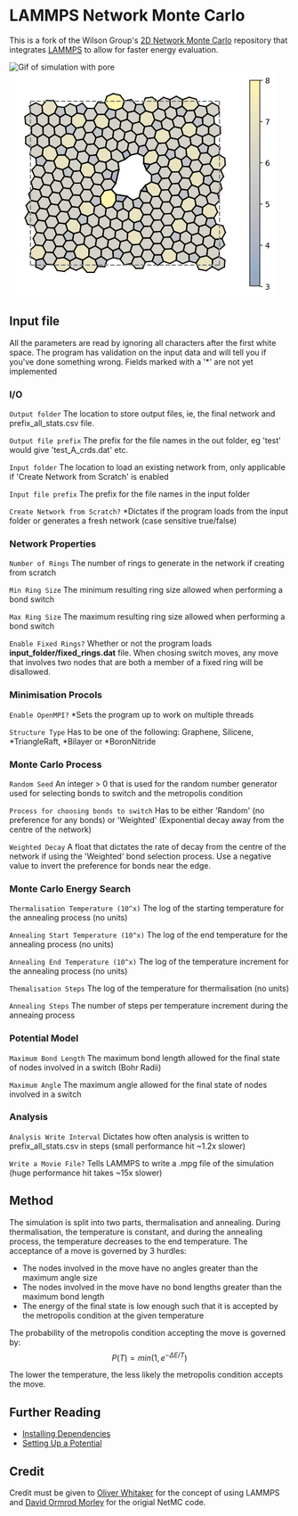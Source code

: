 # LAMMPS Network Monte Carlo


This is a fork of the Wilson Group's [2D Network Monte Carlo](https://github.com/WilsonGroupOxford/Network-Monte-Carlo) repository that integrates [LAMMPS](https://github.com/lammps/lammps) to allow for faster energy evaluation.

![Gif of simulation with pore](gallery/bond_rotation_demo_2.gif)
![Image of final network](gallery/pore.png)

## Input file

All the parameters are read by ignoring all characters after the first white space. The program has validation on the input data and will tell you if you've done something wrong. Fields marked with a '*' are not yet implemented

### I/O
`Output folder` The location to store output files, ie, the final network and prefix_all_stats.csv file.

`Output file prefix` The prefix for the file names in the out folder, eg 'test' would give 'test_A_crds.dat' etc.

`Input folder` The location to load an existing network from, only applicable if 'Create Network from Scratch' is enabled

`Input file prefix` The prefix for the file names in the input folder

`Create Network from Scratch?` *Dictates if the program loads from the input folder or generates a fresh network (case sensitive true/false)

### Network Properties
`Number of Rings` The number of rings to generate in the network if creating from scratch

`Min Ring Size` The minimum resulting ring size allowed when performing a bond switch

`Max Ring Size` The maximum resulting ring size allowed when performing a bond switch

`Enable Fixed Rings?` Whether or not the program loads __input_folder/fixed_rings.dat__ file. When chosing switch moves, any move that involves two nodes that are both a member of a fixed ring will be disallowed.

### Minimisation Procols
`Enable OpenMPI?` *Sets the program up to work on multiple threads

`Structure Type` Has to be one of the following: Graphene, Silicene, *TriangleRaft, *Bilayer or *BoronNitride

### Monte Carlo Process
`Random Seed` An integer > 0 that is used for the random number generator used for selecting bonds to switch and the metropolis condition

`Process for choosing bonds to switch` Has to be either 'Random' (no preference for any bonds) or 'Weighted' (Exponential decay away from the centre of the network)

`Weighted Decay` A float that dictates the rate of decay from the centre of the network if using the 'Weighted' bond selection process. Use a negative value to invert the preference for bonds near the edge.

### Monte Carlo Energy Search
`Thermalisation Temperature (10^x)` The log of the starting temperature for the annealing process (no units)

`Annealing Start Temperature (10^x)` The log of the end temperature for the annealing process (no units)

`Annealing End Temperature (10^x)` The log of the temperature increment for the annealing process (no units)

`Themalisation Steps` The log of the temperature for thermalisation (no units)

`Annealing Steps` The number of steps per temperature increment during the anneaing process

### Potential Model
`Maximum Bond Length` The maximum bond length allowed for the final state of nodes involved in a switch (Bohr Radii)

`Maximum Angle` The maximum angle allowed for the final state of nodes involved in a switch

### Analysis
`Analysis Write Interval` Dictates how often analysis is written to prefix_all_stats.csv in steps (small performance hit ~1.2x slower)

`Write a Movie File?` Tells LAMMPS to write a .mpg file of the simulation (huge performance hit takes ~15x slower)


## Method
The simulation is split into two parts, thermalisation and annealing. During thermalisation, the temperature is constant, and during the annealing process, the temperature decreases to the end temperature. The acceptance of a move is governed by 3 hurdles:

* The nodes involved in the move have no angles greater than the maximum angle size
* The nodes involved in the move have no bond lengths greater than the maximum bond length
* The energy of the final state is low enough such that it is accepted by the metropolis condition at the given temperature

The probability of the metropolis condition accepting the move is governed by:
$$P(T) = min(1,  e^{-\Delta E/T})$$

The lower the temperature, the less likely the metropolis condition accepts the move.

## Further Reading

* [Installing Dependencies](docs/installing_dependencies.md)
* [Setting Up a Potential](docs/setting_up_a_potential.md)

## Credit

Credit must be given to [Oliver Whitaker](https://github.com/oliwhitg) for the concept of using LAMMPS and [David Ormrod Morley](https://github.com/dormrod) for the origial NetMC code.
